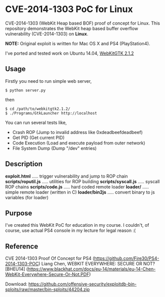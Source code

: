 # CVE-2014-1303 PoC for Linux
CVE-2014-1303 (WebKit Heap based BOF) proof of concept for Linux.
This repository demonstrates the WebKit heap based buffer overflow vulnerability (CVE-2014-1303) on **Linux**.

**NOTE:** Original exploit is written for Mac OS X and PS4 (PlayStation4).

I've ported and tested work on Ubuntu 14.04, [WebKitGTK 2.1.2](https://webkitgtk.org/releases/)

## Usage
Firstly you need to run simple web server,
```
$ python server.py
```
then
```
$ cd /path/to/webkitgtk2.1.2/
$ ./Programs/GtkLauncher http://localhost
```
You can run several tests like,
- Crash ROP (Jump to invalid address like 0xdeadbeefdeadbeef)
- Get PID (Get current PID)
- Code Execution (Load and execute payload from outer network)
- File System Dump (Dump "/dev" entries)

## Description
**exploit.html**           .....  trigger vulnerability and jump to ROP chain
**scripts/roputil.js**     .....  utilities for ROP building
**scripts/syscall.js**     .....  syscall ROP chains
**scripts/code.js**        .....  hard coded remote loader
**loader/**                .....  simple remote loader (written in C)
**loader/bin2js**          .....  convert binary to js variables (for loader)

## Purpose
I've created this WebKit PoC for education in my course.
I couldn't, of course, use actual PS4 console in my lecture for legal reason :(

## Reference
CVE 2014-1303 Proof Of Concept for PS4
(https://github.com/Fire30/PS4-2014-1303-POC)
Liang Chen, WEBKIT EVERYWHERE: SECURE OR NOT? [BHEU14]
(https://www.blackhat.com/docs/eu-14/materials/eu-14-Chen-WebKit-Everywhere-Secure-Or-Not.PDF)


Download: https://github.com/offensive-security/exploitdb-bin-sploits/raw/master/bin-sploits/44204.zip
